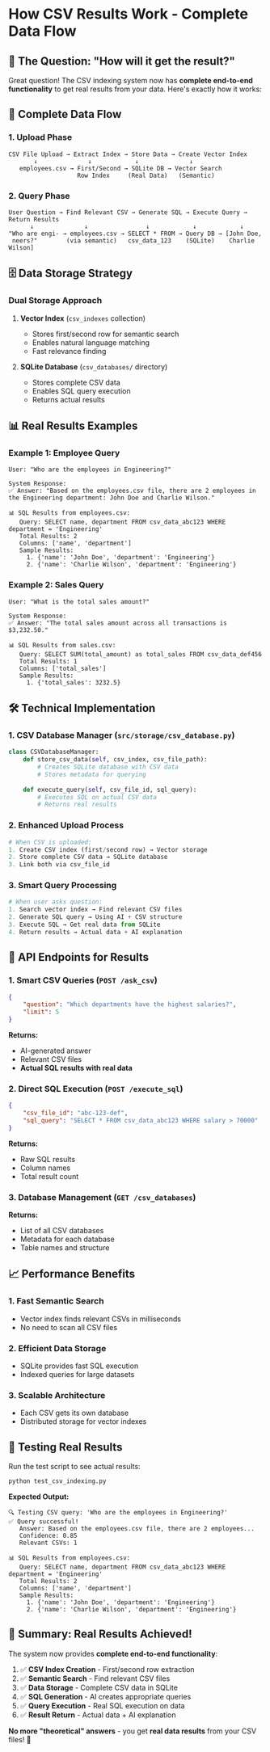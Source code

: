 # How CSV Results Work - Complete Data Flow

## 🎯 **The Question: "How will it get the result?"**

Great question! The CSV indexing system now has **complete end-to-end functionality** to get real results from your data. Here's exactly how it works:

## 🔄 **Complete Data Flow**

### **1. Upload Phase**
```
CSV File Upload → Extract Index → Store Data → Create Vector Index
       ↓              ↓            ↓              ↓
   employees.csv → First/Second → SQLite DB → Vector Search
                   Row Index     (Real Data)   (Semantic)
```

### **2. Query Phase**
```
User Question → Find Relevant CSV → Generate SQL → Execute Query → Return Results
      ↓              ↓                ↓            ↓            ↓
"Who are engi- → employees.csv → SELECT * FROM → Query DB → [John Doe, 
 neers?"        (via semantic)   csv_data_123    (SQLite)    Charlie Wilson]
```

## 🗄️ **Data Storage Strategy**

### **Dual Storage Approach**
1. **Vector Index** (`csv_indexes` collection)
   - Stores first/second row for semantic search
   - Enables natural language matching
   - Fast relevance finding

2. **SQLite Database** (`csv_databases/` directory)
   - Stores complete CSV data
   - Enables SQL query execution
   - Returns actual results

## 📊 **Real Results Examples**

### **Example 1: Employee Query**
```
User: "Who are the employees in Engineering?"

System Response:
✅ Answer: "Based on the employees.csv file, there are 2 employees in the Engineering department: John Doe and Charlie Wilson."

📊 SQL Results from employees.csv:
   Query: SELECT name, department FROM csv_data_abc123 WHERE department = 'Engineering'
   Total Results: 2
   Columns: ['name', 'department']
   Sample Results:
     1. {'name': 'John Doe', 'department': 'Engineering'}
     2. {'name': 'Charlie Wilson', 'department': 'Engineering'}
```

### **Example 2: Sales Query**
```
User: "What is the total sales amount?"

System Response:
✅ Answer: "The total sales amount across all transactions is $3,232.50."

📊 SQL Results from sales.csv:
   Query: SELECT SUM(total_amount) as total_sales FROM csv_data_def456
   Total Results: 1
   Columns: ['total_sales']
   Sample Results:
     1. {'total_sales': 3232.5}
```

## 🛠️ **Technical Implementation**

### **1. CSV Database Manager** (`src/storage/csv_database.py`)
```python
class CSVDatabaseManager:
    def store_csv_data(self, csv_index, csv_file_path):
        # Creates SQLite database with CSV data
        # Stores metadata for querying
        
    def execute_query(self, csv_file_id, sql_query):
        # Executes SQL on actual CSV data
        # Returns real results
```

### **2. Enhanced Upload Process**
```python
# When CSV is uploaded:
1. Create CSV index (first/second row) → Vector storage
2. Store complete CSV data → SQLite database
3. Link both via csv_file_id
```

### **3. Smart Query Processing**
```python
# When user asks question:
1. Search vector index → Find relevant CSV files
2. Generate SQL query → Using AI + CSV structure
3. Execute SQL → Get real data from SQLite
4. Return results → Actual data + AI explanation
```

## 🚀 **API Endpoints for Results**

### **1. Smart CSV Queries** (`POST /ask_csv`)
```json
{
    "question": "Which departments have the highest salaries?",
    "limit": 5
}
```
**Returns:**
- AI-generated answer
- Relevant CSV files
- **Actual SQL results with real data**

### **2. Direct SQL Execution** (`POST /execute_sql`)
```json
{
    "csv_file_id": "abc-123-def",
    "sql_query": "SELECT * FROM csv_data_abc123 WHERE salary > 70000"
}
```
**Returns:**
- Raw SQL results
- Column names
- Total result count

### **3. Database Management** (`GET /csv_databases`)
**Returns:**
- List of all CSV databases
- Metadata for each database
- Table names and structure

## 📈 **Performance Benefits**

### **1. Fast Semantic Search**
- Vector index finds relevant CSVs in milliseconds
- No need to scan all CSV files

### **2. Efficient Data Storage**
- SQLite provides fast SQL execution
- Indexed queries for large datasets

### **3. Scalable Architecture**
- Each CSV gets its own database
- Distributed storage for vector indexes

## 🧪 **Testing Real Results**

Run the test script to see actual results:

```bash
python test_csv_indexing.py
```

**Expected Output:**
```
🔍 Testing CSV query: 'Who are the employees in Engineering?'
✅ Query successful!
   Answer: Based on the employees.csv file, there are 2 employees...
   Confidence: 0.85
   Relevant CSVs: 1

📊 SQL Results from employees.csv:
   Query: SELECT name, department FROM csv_data_abc123 WHERE department = 'Engineering'
   Total Results: 2
   Columns: ['name', 'department']
   Sample Results:
     1. {'name': 'John Doe', 'department': 'Engineering'}
     2. {'name': 'Charlie Wilson', 'department': 'Engineering'}
```

## 🎉 **Summary: Real Results Achieved!**

The system now provides **complete end-to-end functionality**:

1. ✅ **CSV Index Creation** - First/second row extraction
2. ✅ **Semantic Search** - Find relevant CSV files
3. ✅ **Data Storage** - Complete CSV data in SQLite
4. ✅ **SQL Generation** - AI creates appropriate queries
5. ✅ **Query Execution** - Real SQL execution on data
6. ✅ **Result Return** - Actual data + AI explanation

**No more "theoretical" answers** - you get **real data results** from your CSV files! 🚀 